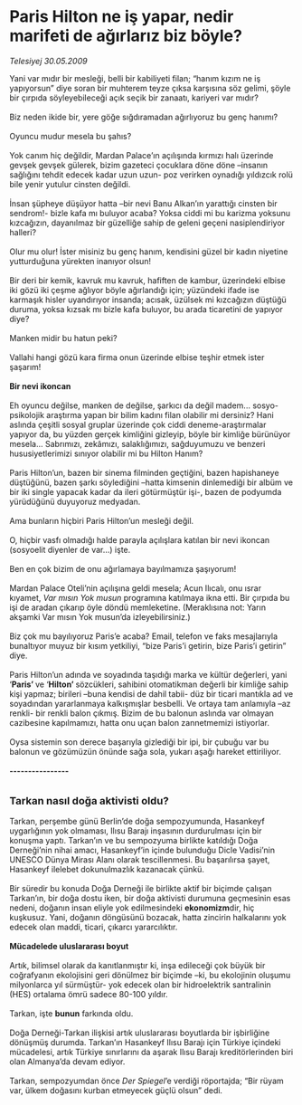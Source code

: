 # Paris Hilton ne iş yapar, nedir marifeti de ağırlarız biz böyle?

*Telesiyej 30.05.2009*

<div class="taraf_structure_2col_1zq">
<div class="margen_n">



 <p>Yani var mıdır bir mesleği, belli bir kabiliyeti filan; “hanım kızım ne iş yapıyorsun” diye soran bir muhterem teyze çıksa karşısına söz gelimi, şöyle bir çırpıda söyleyebileceği açık seçik bir zanaatı, kariyeri var mıdır? <br/><br/>Biz neden ikide bir, yere göğe sığdıramadan ağırlıyoruz bu genç hanımı? <br/><br/>Oyuncu mudur mesela bu şahıs? <br/><br/>Yok canım hiç değildir, Mardan Palace’ın açılışında kırmızı halı üzerinde gevşek gevşek gülerek, bizim gazeteci çocuklara döne döne –insanın sağlığını tehdit edecek kadar uzun uzun- poz verirken oynadığı yıldızcık rolü bile yenir yutulur cinsten değildi. <br/><br/>İnsan şüpheye düşüyor hatta –bir nevi Banu Alkan’ın yarattığı cinsten bir sendrom!- bizle kafa mı buluyor acaba? Yoksa ciddi mi bu karizma yoksunu kızcağızın, dayanılmaz bir güzelliğe sahip de geleni geçeni nasiplendiriyor halleri? <br/><br/>Olur mu olur! İster misiniz bu genç hanım, kendisini güzel bir kadın niyetine yutturduğuna yürekten inanıyor olsun! <br/><br/>Bir deri bir kemik, kavruk mu kavruk, hafiften de kambur, üzerindeki elbise iki gözü iki çeşme ağlıyor böyle ağırlandığı için; yüzündeki ifade ise karmaşık hisler uyandırıyor insanda; acısak, üzülsek mi kızcağızın düştüğü duruma, yoksa kızsak mı bizle kafa buluyor, bu arada ticaretini de yapıyor diye? <br/><br/>Manken midir bu hatun peki? <br/><br/>Vallahi hangi gözü kara firma onun üzerinde elbise teşhir etmek ister şaşarım!<b> <br/><br/>Bir nevi ikoncan</b> <br/><br/>Eh oyuncu değilse, manken de değilse, şarkıcı da değil madem... sosyo-psikolojik araştırma yapan bir bilim kadını filan olabilir mi dersiniz? Hani aslında çeşitli sosyal gruplar üzerinde çok ciddi deneme-araştırmalar yapıyor da, bu yüzden gerçek kimliğini gizleyip, böyle bir kimliğe bürünüyor mesela... Sabrımızı, zekâmızı, salaklığımızı, sağduyumuzu ve benzeri hususiyetlerimizi sınıyor olabilir mi bu Hilton Hanım? <br/><br/>Paris Hilton’un, bazen bir sinema filminden geçtiğini, bazen hapishaneye düştüğünü, bazen şarkı söylediğini –hatta kimsenin dinlemediği bir albüm ve bir iki single yapacak kadar da ileri götürmüştür işi-, bazen de podyumda yürüdüğünü duyuyoruz medyadan.<br/><br/>Ama bunların hiçbiri Paris Hilton’un mesleği değil. <br/><br/>O, hiçbir vasfı olmadığı halde parayla açılışlara katılan bir nevi ikoncan (sosyoelit diyenler de var...) işte. <br/><br/>Ben en çok bizim de onu ağırlamaya bayılmamıza şaşıyorum! <br/><br/>Mardan Palace Oteli’nin açılışına geldi mesela; Acun Ilıcalı, onu ısrar kıyamet, <i>Var mısın Yok musun</i> programına katılmaya ikna etti. Bir çırpıda bu işi de aradan çıkarıp öyle döndü memleketine. (Meraklısına not: Yarın akşamki Var mısın Yok musun’da izleyebilirsiniz.) <br/><br/>Biz çok mu bayılıyoruz Paris’e acaba? Email, telefon ve faks mesajlarıyla bunaltıyor muyuz bir kısım yetkiliyi, “bize Paris’i getirin, bize Paris’i getirin” diye. <br/><br/>Paris Hilton’un adında ve soyadında taşıdığı marka ve kültür değerleri, yani ‘<b>Paris’ </b>ve ‘<b>Hilton’ </b>sözcükleri, sahibini otomatikman değerli bir kimliğe sahip kişi yapmaz; birileri –buna kendisi de dahil tabii- düz bir ticari mantıkla ad ve soyadından yararlanmaya kalkışmışlar besbelli. Ve ortaya tam anlamıyla –az renkli- bir renkli balon çıkmış. Bizim de bu balonun aslında var olmayan cazibesine kapılmamızı, hatta onu uçan balon zannetmemizi istiyorlar. <br/><br/>Oysa sistemin son derece başarıyla gizlediği bir ipi, bir çubuğu var bu balonun ve gözümüzün önünde sağa sola, yukarı aşağı hareket ettiriliyor. <b><br/><br/>----------------</b> <br/><br/><br/><font size="4"><strong>Tarkan nasıl doğa aktivisti oldu?</strong></font> <br/><br/>Tarkan, perşembe günü Berlin’de doğa sempozyumunda, Hasankeyf uygarlığının yok olmaması, Ilısu Barajı inşasının durdurulması için bir konuşma yaptı. Tarkan’ın ve bu sempozyuma birlikte katıldığı Doğa Derneği’nin nihai amacı, Hasankeyf’in içinde bulunduğu Dicle Vadisi’nin UNESCO Dünya Mirası Alanı olarak tescillenmesi. Bu başarılırsa şayet, Hasankeyf ilelebet dokunulmazlık kazanacak çünkü. <br/><br/>Bir süredir bu konuda Doğa Derneği ile birlikte aktif bir biçimde çalışan Tarkan’ın, bir doğa dostu iken, bir doğa aktivisti durumuna geçmesinin esas nedeni, doğanın insan eliyle yok edilmesindeki <b>ekonomizm</b>dir, hiç kuşkusuz. Yani, doğanın döngüsünü bozacak, hatta zincirin halkalarını yok edecek olan maddi, ticari, çıkarcı yararcılıktır.<b> <br/><br/>Mücadelede uluslararası boyut </b><br/><br/>Artık, bilimsel olarak da kanıtlanmıştır ki, inşa edileceği çok büyük bir coğrafyanın ekolojisini geri dönülmez bir biçimde –ki, bu ekolojinin oluşumu milyonlarca yıl sürmüştür- yok edecek olan bir hidroelektrik santralinin (HES) ortalama ömrü sadece 80-100 yıldır. <br/><br/>Tarkan, işte <b>bunun</b> farkında oldu. <br/><br/>Doğa Derneği-Tarkan ilişkisi artık uluslararası boyutlarda bir işbirliğine dönüşmüş durumda. Tarkan’ın Hasankeyf Ilısu Barajı için Türkiye içindeki mücadelesi, artık Türkiye sınırlarını da aşarak Ilısu Barajı kreditörlerinden biri olan Almanya’da devam ediyor. <br/><br/>Tarkan, sempozyumdan önce <em>Der Spiegel</em>’e verdiği röportajda; “Bir rüyam var, ülkem doğasını kurban etmeyecek güçlü olsun” dedi.</p>
<br/>
<br/>
<br/>



<br/>


<div id="taraf_not">
</div>

</div>


</div>
